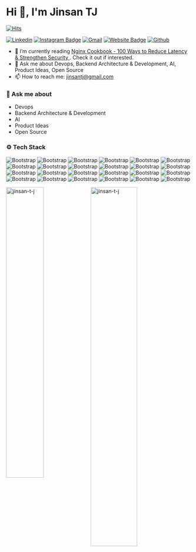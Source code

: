 # Hi 👋, I'm Jinsan TJ

[![Hits](https://hits.seeyoufarm.com/api/count/incr/badge.svg?url=https%3A%2F%2Fgithub.com%2Fjinsan-t-j%2Fjinsan-t-j&count_bg=%2379C83D&title_bg=%23555555&icon=&icon_color=%23E7E7E7&title=Profile+Views&edge_flat=false)](https://hits.seeyoufarm.com)

[![Linkedin](https://img.shields.io/badge/-LinkedIn-blue?style=flat&logo=Linkedin&logoColor=white)](https://www.linkedin.com/in/jinsan-tj/)
[![Instagram Badge](https://img.shields.io/badge/-Instagram-purple?logo=instagram&logoColor=white&link=https://instagram.com/jinsan.tj/)](https://www.instagram.com/jinsan.tj)
[![Gmail](https://img.shields.io/badge/-Gmail-c14438?style=flat&logo=Gmail&logoColor=white)](mailto:jinsantj@gmail.com)
[![Website Badge](https://img.shields.io/badge/-Website-c14438?style=flat&logo=Google-Chrome&logoColor=white&link=https://github.com/jinsan-t-j)](https://jinsan-t-j.github.io/)
[![Github](https://img.shields.io/github/followers/jinsan-t-j?label=Follow&style=social)](https://github.com/jinsan-t-j)

- 🤔 I’m currently reading [Nginx Cookbook - 100 Ways to Reduce Latency & Strengthen Security​ ](https://www.f5.com/go/ebook/complete-nginx-cookbook). Check it out if interested.
- 💬 Ask me about Devops, Backend Architecture & Development, AI, Product Ideas, Open Source
- 📫 How to reach me: jinsantj@gmail.com


### 💬 Ask me about

- Devops
- Backend Architecture & Development
- AI
- Product Ideas
- Open Source
### ⚙️ Tech Stack

![Bootstrap](https://img.shields.io/badge/-JavaScript-05122A?style=flat-square&logo=JavaScript&color=353535) ![Bootstrap](https://img.shields.io/badge/-Typescript-05122A?style=flat-square&logo=Typescript&color=353535) ![Bootstrap](https://img.shields.io/badge/-Docker-05122A?style=flat-square&logo=Docker&color=353535) ![Bootstrap](https://img.shields.io/badge/-Kubernetes-05122A?style=flat-square&logo=Kubernetes&color=353535) ![Bootstrap](https://img.shields.io/badge/-AWS-05122A?style=flat-square&logo=AWS&color=353535) ![Bootstrap](https://img.shields.io/badge/-Node.js-05122A?style=flat-square&logo=Node.js&color=353535) ![Bootstrap](https://img.shields.io/badge/-Express.js-05122A?style=flat-square&logo=Express.js&color=353535) ![Bootstrap](https://img.shields.io/badge/-Next.js-05122A?style=flat-square&logo=Next.js&color=353535) ![Bootstrap](https://img.shields.io/badge/-NestJs-05122A?style=flat-square&logo=NestJs&color=353535) ![Bootstrap](https://img.shields.io/badge/-React%20Js-05122A?style=flat-square&logo=React-Js&color=353535) ![Bootstrap](https://img.shields.io/badge/-Redux-05122A?style=flat-square&logo=Redux&color=353535) ![Bootstrap](https://img.shields.io/badge/-Vue.js-05122A?style=flat-square&logo=Vue.js&color=353535) ![Bootstrap](https://img.shields.io/badge/-PHP-05122A?style=flat-square&logo=PHP&color=353535) ![Bootstrap](https://img.shields.io/badge/-Laravel-05122A?style=flat-square&logo=Laravel&color=353535) ![Bootstrap](https://img.shields.io/badge/-Nginx-05122A?style=flat-square&logo=Nginx&color=353535) ![Bootstrap](https://img.shields.io/badge/-Apache-05122A?style=flat-square&logo=Apache&color=353535) ![Bootstrap](https://img.shields.io/badge/-MongoDB-05122A?style=flat-square&logo=MongoDB&color=353535) ![Bootstrap](https://img.shields.io/badge/-MySQL-05122A?style=flat-square&logo=MySQL&color=353535) ![Bootstrap](https://img.shields.io/badge/-PostgreSQL-05122A?style=flat-square&logo=PostgreSQL&color=353535) ![Bootstrap](https://img.shields.io/badge/-Redis-05122A?style=flat-square&logo=Redis&color=353535) ![Bootstrap](https://img.shields.io/badge/-Mocha-05122A?style=flat-square&logo=Mocha&color=353535) ![Bootstrap](https://img.shields.io/badge/-Jest-05122A?style=flat-square&logo=Jest&color=353535) ![Bootstrap](https://img.shields.io/badge/-HTML5-05122A?style=flat-square&logo=HTML5&color=353535) ![Bootstrap](https://img.shields.io/badge/-CSS3-05122A?style=flat-square&logo=CSS3&color=353535)

<div>
  <img width="45%" align="left" src="https://github-readme-stats.vercel.app/api/top-langs?username=jinsan-t-j&show_icons=true&locale=en&layout=compact" alt="jinsan-t-j" />
  <img width="50%"  src="https://github-readme-streak-stats.herokuapp.com/?user=jinsan-t-j&" alt="jinsan-t-j" />
</div>
